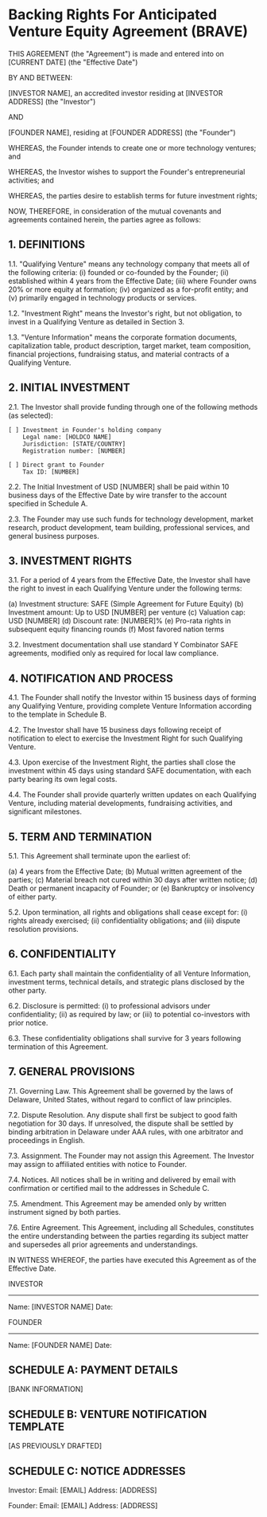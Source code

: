 # Backing Rights For Anticipated Venture Equity Agreement (BRAVE)

THIS AGREEMENT (the "Agreement") is made and entered into on [CURRENT DATE] (the "Effective Date")

BY AND BETWEEN:

[INVESTOR NAME], an accredited investor residing at [INVESTOR ADDRESS] (the "Investor")

AND

[FOUNDER NAME], residing at [FOUNDER ADDRESS] (the "Founder")

WHEREAS, the Founder intends to create one or more technology ventures; and

WHEREAS, the Investor wishes to support the Founder's entrepreneurial activities; and

WHEREAS, the parties desire to establish terms for future investment rights;

NOW, THEREFORE, in consideration of the mutual covenants and agreements contained herein, the parties agree as follows:

## 1. DEFINITIONS

1.1. "Qualifying Venture" means any technology company that meets all of the following criteria: (i) founded or co-founded by the Founder; (ii) established within 4 years from the Effective Date; (iii) where Founder owns 20% or more equity at formation; (iv) organized as a for-profit entity; and (v) primarily engaged in technology products or services.

1.2. "Investment Right" means the Investor's right, but not obligation, to invest in a Qualifying Venture as detailed in Section 3.

1.3. "Venture Information" means the corporate formation documents, capitalization table, product description, target market, team composition, financial projections, fundraising status, and material contracts of a Qualifying Venture.

## 2. INITIAL INVESTMENT

2.1. The Investor shall provide funding through one of the following methods (as selected):

    [ ] Investment in Founder's holding company
        Legal name: [HOLDCO NAME]
        Jurisdiction: [STATE/COUNTRY]
        Registration number: [NUMBER]

    [ ] Direct grant to Founder
        Tax ID: [NUMBER]

2.2. The Initial Investment of USD [NUMBER] shall be paid within 10 business days of the Effective Date by wire transfer to the account specified in Schedule A.

2.3. The Founder may use such funds for technology development, market research, product development, team building, professional services, and general business purposes.

## 3. INVESTMENT RIGHTS

3.1. For a period of 4 years from the Effective Date, the Investor shall have the right to invest in each Qualifying Venture under the following terms:

(a) Investment structure: SAFE (Simple Agreement for Future Equity)
(b) Investment amount: Up to USD [NUMBER] per venture
(c) Valuation cap: USD [NUMBER]
(d) Discount rate: [NUMBER]%
(e) Pro-rata rights in subsequent equity financing rounds
(f) Most favored nation terms

3.2. Investment documentation shall use standard Y Combinator SAFE agreements, modified only as required for local law compliance.

## 4. NOTIFICATION AND PROCESS

4.1. The Founder shall notify the Investor within 15 business days of forming any Qualifying Venture, providing complete Venture Information according to the template in Schedule B.

4.2. The Investor shall have 15 business days following receipt of notification to elect to exercise the Investment Right for such Qualifying Venture.

4.3. Upon exercise of the Investment Right, the parties shall close the investment within 45 days using standard SAFE documentation, with each party bearing its own legal costs.

4.4. The Founder shall provide quarterly written updates on each Qualifying Venture, including material developments, fundraising activities, and significant milestones.

## 5. TERM AND TERMINATION

5.1. This Agreement shall terminate upon the earliest of:

(a) 4 years from the Effective Date;
(b) Mutual written agreement of the parties;
(c) Material breach not cured within 30 days after written notice;
(d) Death or permanent incapacity of Founder; or
(e) Bankruptcy or insolvency of either party.

5.2. Upon termination, all rights and obligations shall cease except for: (i) rights already exercised; (ii) confidentiality obligations; and (iii) dispute resolution provisions.

## 6. CONFIDENTIALITY

6.1. Each party shall maintain the confidentiality of all Venture Information, investment terms, technical details, and strategic plans disclosed by the other party.

6.2. Disclosure is permitted: (i) to professional advisors under confidentiality; (ii) as required by law; or (iii) to potential co-investors with prior notice.

6.3. These confidentiality obligations shall survive for 3 years following termination of this Agreement.

## 7. GENERAL PROVISIONS

7.1. Governing Law. This Agreement shall be governed by the laws of Delaware, United States, without regard to conflict of law principles.

7.2. Dispute Resolution. Any dispute shall first be subject to good faith negotiation for 30 days. If unresolved, the dispute shall be settled by binding arbitration in Delaware under AAA rules, with one arbitrator and proceedings in English.

7.3. Assignment. The Founder may not assign this Agreement. The Investor may assign to affiliated entities with notice to Founder.

7.4. Notices. All notices shall be in writing and delivered by email with confirmation or certified mail to the addresses in Schedule C.

7.5. Amendment. This Agreement may be amended only by written instrument signed by both parties.

7.6. Entire Agreement. This Agreement, including all Schedules, constitutes the entire understanding between the parties regarding its subject matter and supersedes all prior agreements and understandings.

IN WITNESS WHEREOF, the parties have executed this Agreement as of the Effective Date.

INVESTOR

________________________
Name: [INVESTOR NAME]
Date:

FOUNDER

________________________
Name: [FOUNDER NAME]
Date:

## SCHEDULE A: PAYMENT DETAILS
[BANK INFORMATION]

## SCHEDULE B: VENTURE NOTIFICATION TEMPLATE
[AS PREVIOUSLY DRAFTED]

## SCHEDULE C: NOTICE ADDRESSES

Investor:
Email: [EMAIL]
Address: [ADDRESS]

Founder:
Email: [EMAIL]
Address: [ADDRESS]
